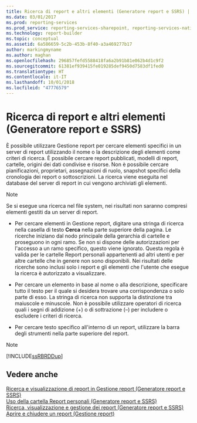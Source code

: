 ```yaml
---
title: Ricerca di report e altri elementi (Generatore report e SSRS) | Microsoft Docs
ms.date: 03/01/2017
ms.prod: reporting-services
ms.prod_service: reporting-services-sharepoint, reporting-services-native
ms.technology: report-builder
ms.topic: conceptual
ms.assetid: 6a586659-5c2b-453b-8f40-a3a469277b17
author: markingmyname
ms.author: maghan
ms.openlocfilehash: 296857fefd5588418fa6a2b91b81e062b4d1c9f2
ms.sourcegitcommit: 61381ef939415fe019285def9450d7583df1fed0
ms.translationtype: HT
ms.contentlocale: it-IT
ms.lasthandoff: 10/01/2018
ms.locfileid: "47776579"
---
```

# <a name="searching-for-reports-and-other-items-report-builder--and-ssrs"></a>Ricerca di report e altri elementi (Generatore report e SSRS)
  È possibile utilizzare Gestione report per cercare elementi specifici in un server di report utilizzando il nome o la descrizione degli elementi come criteri di ricerca. È possibile cercare report pubblicati, modelli di report, cartelle, origini dei dati condivise e risorse. Non è possibile cercare pianificazioni, proprietari, assegnazioni di ruolo, snapshot specifici della cronologia dei report o sottoscrizioni. La ricerca viene eseguita nel database del server di report in cui vengono archiviati gli elementi.  
  
> [!NOTE]  
>  Se si esegue una ricerca nel file system, nei risultati non saranno compresi elementi gestiti da un server di report.  
  
-   Per cercare elementi in Gestione report, digitare una stringa di ricerca nella casella di testo **Cerca** nella parte superiore della pagina. Le ricerche iniziano dal nodo principale della gerarchia di cartelle e proseguono in ogni ramo. Se non si dispone delle autorizzazioni per l'accesso a un ramo specifico, questo viene ignorato. Questa regola è valida per le cartelle Report personali appartenenti ad altri utenti e per altre cartelle che in genere non sono disponibili. Nei risultati delle ricerche sono inclusi solo i report e gli elementi che l'utente che esegue la ricerca è autorizzato a visualizzare.  
  
-   Per cercare un elemento in base al nome o alla descrizione, specificare tutto il testo per il quale si desidera trovare una corrispondenza o solo parte di esso. La stringa di ricerca non supporta la distinzione tra maiuscole e minuscole. Non è possibile utilizzare operatori di ricerca quali i segni di addizione (+) o di sottrazione (–) per includere o escludere i criteri di ricerca.  
  
-   Per cercare testo specifico all'interno di un report, utilizzare la barra degli strumenti nella parte superiore del report.  
  
> [!NOTE]  
>  [!INCLUDE[ssRBRDDup](../../includes/ssrbrddup-md.md)]  
  
## <a name="see-also"></a>Vedere anche  
 [Ricerca e visualizzazione di report in Gestione report &#40;Generatore report e SSRS&#41;](finding-and-viewing-reports-with-a-browser-report-builder-and-ssrs.md)   
 [Uso della cartella Report personali &#40;Generatore report e SSRS&#41;](../../reporting-services/report-builder/using-my-reports-report-builder-and-ssrs.md)   
 [Ricerca, visualizzazione e gestione dei report &#40;Generatore report e SSRS&#41;](../../reporting-services/report-builder/finding-viewing-and-managing-reports-report-builder-and-ssrs.md)   
 [Aprire e chiudere un report &#40;Gestione report&#41;](../../reporting-services/reports/open-and-close-a-report-report-manager.md)  
  
  
